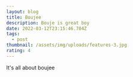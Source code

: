 ```yaml
---
layout: blog
title: Boujee
description: Bouje is great boy
date: 2022-03-12T23:15:46.704Z
tags:
  - post
thumbnail: /assets/img/uploads/features-3.jpg
rating: 4
---
```

It's all about boujee